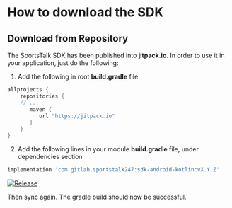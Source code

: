 # How to download the SDK

## Download from Repository

The SportsTalk SDK has been published into **jitpack.io**.
In order to use it in your application, just do the following:

1. Add the following in root  **build.gradle** file

```groovy
allprojects {
    repositories {
    // ...
       maven {
          url "https://jitpack.io"
       }
    }
}
```

2. Add the following lines in your module **build.gradle** file, under dependencies section

```groovy
implementation 'com.gitlab.sportstalk247:sdk-android-kotlin:vX.Y.Z'
```

[![Release](https://jitpack.io/v/com.gitlab.sportstalk247/sdk-android-kotlin.svg)](https://jitpack.io/#com.gitlab.sportstalk247/sdk-android-kotlin)

Then sync again. The gradle build should now be successful.